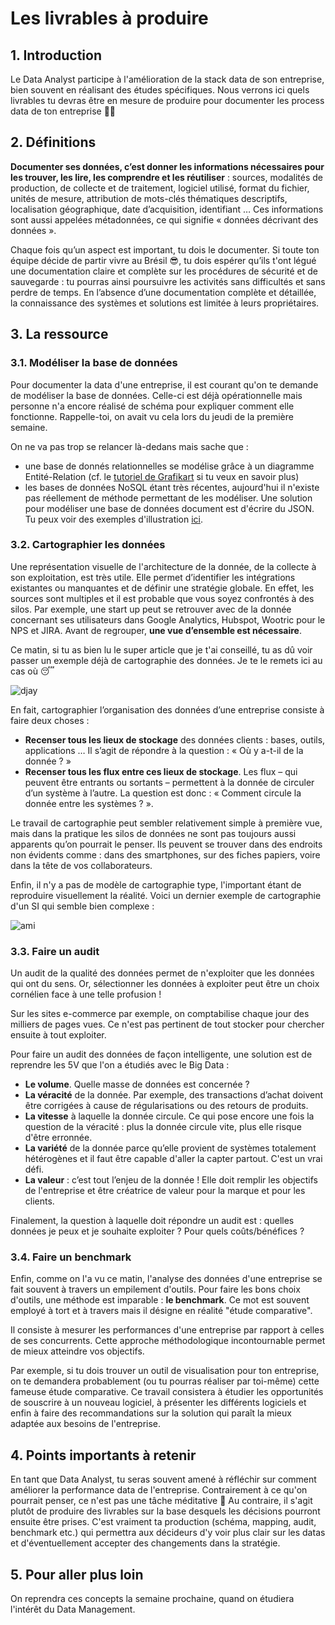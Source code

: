 # Les livrables à produire

## 1. Introduction
Le Data Analyst participe à l'amélioration de la stack data de son entreprise, bien souvent en réalisant des études spécifiques. Nous verrons ici quels livrables tu devras être en mesure de produire pour documenter les process data de ton entreprise 📂📂

## 2. Définitions
**Documenter ses données, c’est donner les informations nécessaires pour les trouver, les lire, les comprendre et les réutiliser** : sources, modalités de production, de collecte et de traitement, logiciel utilisé, format du fichier, unités de mesure, attribution de mots-clés thématiques descriptifs, localisation géographique, date d’acquisition, identifiant … Ces informations sont aussi appelées métadonnées, ce qui signifie « données décrivant des données ».

Chaque fois qu’un aspect est important, tu dois le documenter. Si toute ton équipe décide de partir vivre au Brésil 😎, tu dois espérer qu’ils t'ont légué une documentation claire et complète sur les procédures de sécurité et de sauvegarde : tu pourras ainsi poursuivre les activités sans difficultés et sans perdre de temps. En l’absence d’une documentation complète et détaillée, la connaissance des systèmes et solutions est limitée à leurs propriétaires.

## 3. La ressource

### 3.1. Modéliser la base de données
Pour documenter la data d'une entreprise, il est courant qu'on te demande de modéliser la base de données. Celle-ci est déjà opérationnelle mais personne n'a encore réalisé de schéma pour expliquer comment elle fonctionne. Rappelle-toi, on avait vu cela lors du jeudi de la première semaine. 

On ne va pas trop se relancer là-dedans mais sache que : 
- une base de donnés relationnelles se modélise grâce à un diagramme Entité-Relation (cf. le [tutoriel de Grafikart](https://grafikart.fr/tutoriels/modeliser-base-de-donnee-75) si tu veux en savoir plus)
- les bases de données NoSQL étant très récentes, aujourd'hui il n'existe pas réellement de méthode permettant de les modéliser. Une solution pour modéliser une base de données document est d'écrire du JSON. Tu peux voir des exemples d'illustration [ici](https://stph.scenari-community.org/bdd/0/co/nos03.html).

### 3.2. Cartographier les données
Une représentation visuelle de l'architecture de la donnée, de la collecte à son exploitation, est très utile. Elle permet d’identifier les intégrations existantes ou manquantes et de définir une stratégie globale. En effet, les sources sont multiples et il est probable que vous soyez confrontés à des silos. Par exemple, une start up peut se retrouver avec de la donnée concernant ses utilisateurs dans Google Analytics, Hubspot, Wootric pour le NPS et JIRA. Avant de regrouper, **une vue d’ensemble est nécessaire**.

Ce matin, si tu as bien lu le super article que je t'ai conseillé, tu as dû voir passer un exemple déjà de cartographie des données. Je te le remets ici au cas où 😴

![djay](https://www.followtribes.io/wp-content/uploads/2021/03/image-1.png)

En fait, cartographier l’organisation des données d’une entreprise consiste à faire deux choses :
- **Recenser tous les lieux de stockage** des données clients : bases, outils, applications … Il s’agit de répondre à la question : « Où y a-t-il de la donnée ? »
- **Recenser tous les flux entre ces lieux de stockage**. Les flux – qui peuvent être entrants ou sortants – permettent à la donnée de circuler d’un système à l’autre. La question est donc : « Comment circule la donnée entre les systèmes ? ».

Le travail de cartographie peut sembler relativement simple à première vue, mais dans la pratique les silos de données ne sont pas toujours aussi apparents qu’on pourrait le penser. Ils peuvent se trouver dans des endroits non évidents comme : dans des smartphones, sur des fiches papiers, voire dans la tête de vos collaborateurs.

Enfin, il n'y a pas de modèle de cartographie type, l'important étant de reproduire visuellement la réalité. Voici un dernier exemple de cartographie d'un SI qui semble bien complexe : 

![ami](https://www.custup.com/wp-content/webp-express/webp-images/uploads/2019/01/cartographie-donnees.png.webp)


### 3.3. Faire un audit
Un audit de la qualité des données permet de n'exploiter que les données qui ont du sens. Or, sélectionner les données à exploiter peut être un choix cornélien face à une telle profusion !

Sur les sites e-commerce par exemple, on comptabilise chaque jour des milliers de pages vues. Ce n'est pas pertinent de tout stocker pour chercher ensuite à tout exploiter. 

Pour faire un audit des données de façon intelligente, une solution est de reprendre les 5V que l'on a étudiés avec le Big Data : 
- **Le volume**. Quelle masse de données est concernée ?
- **La véracité** de la donnée. Par exemple, des transactions d’achat doivent être corrigées à cause de régularisations ou des retours de produits.
- **La vitesse** à laquelle la donnée circule. Ce qui pose encore une fois la question de la véracité : plus la donnée circule vite, plus elle risque d'être erronnée.
- **La variété** de la donnée parce qu’elle provient de systèmes totalement hétérogènes et il faut être capable d'aller la capter partout. C'est un vrai défi.
- **La valeur** : c’est tout l’enjeu de la donnée ! Elle doit remplir les objectifs de l'entreprise et être créatrice de valeur pour la marque et pour les clients.

Finalement, la question à laquelle doit répondre un audit est : quelles données je peux et je souhaite exploiter ? Pour quels coûts/bénéfices ? 

### 3.4. Faire un benchmark
Enfin, comme on l'a vu ce matin, l'analyse des données d'une entreprise se fait souvent à travers un empilement d'outils. Pour faire les bons choix d'outils, une méthode est imparable : **le benchmark**. Ce mot est souvent employé à tort et à travers mais il désigne en réalité "étude comparative". 

Il consiste à mesurer les performances d'une entreprise par rapport à celles de ses concurrents. Cette approche méthodologique incontournable permet de mieux atteindre vos objectifs.

Par exemple, si tu dois trouver un outil de visualisation pour ton entreprise, on te demandera probablement (ou tu pourras réaliser par toi-même) cette fameuse étude comparative. Ce travail consistera à étudier les opportunités de souscrire à un nouveau logiciel, à présenter les différents logiciels et enfin à faire des recommandations sur la solution qui paraît la mieux adaptée aux besoins de l'entreprise.

## 4. Points importants à retenir
En tant que Data Analyst, tu seras souvent amené à réfléchir sur comment améliorer la performance data de l'entreprise. Contrairement à ce qu'on pourrait penser, ce n'est pas une tâche méditative 🙏 Au contraire, il s'agit plutôt de produire des livrables sur la base desquels les décisions pourront ensuite être prises. C'est vraiment ta production (schéma, mapping, audit, benchmark etc.) qui permettra aux décideurs d'y voir plus clair sur les datas et d'éventuellement accepter des changements dans la stratégie.

## 5. Pour aller plus loin
On reprendra ces concepts la semaine prochaine, quand on étudiera l'intérêt du Data Management. 

